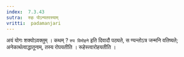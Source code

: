 ```yaml
---
index:  7.3.43
sutra:  रुहः पोऽन्यतरस्याम्
vritti:  padamanjari
---
```


अयं योगः शक्योऽवक्तुम् । कथम् ? `रुप विमोहने` इति दिवादौ पठ्यते, स ण्यन्तोऽत्र जन्मनि वतिष्यते; अनेकार्थत्वाद्धातूनाम्, तस्य रोपयतीति । रूहेस्त्वारोहयतीति ।
